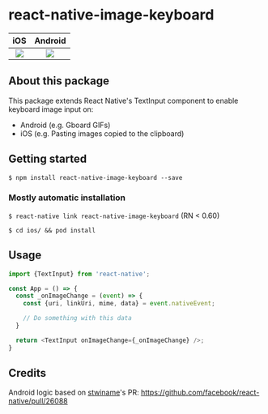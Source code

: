 # react-native-image-keyboard

iOS             |  Android
:--------------:|:----------------:
![](https://media.giphy.com/media/U3n3eDqxQDYpfEPwgz/giphy.gif)  |  ![](https://media.giphy.com/media/dxsUmlobx4vpXhpnf5/giphy.gif)

## About this package

This package extends React Native's TextInput component to enable keyboard image input on:
- Android (e.g. Gboard GIFs)
- iOS (e.g. Pasting images copied to the clipboard)

## Getting started

`$ npm install react-native-image-keyboard --save`

### Mostly automatic installation

`$ react-native link react-native-image-keyboard` (RN < 0.60)

`$ cd ios/ && pod install`

## Usage
```javascript
import {TextInput} from 'react-native';

const App = () => {
  const _onImageChange = (event) => {
    const {uri, linkUri, mime, data} = event.nativeEvent;

    // Do something with this data
  }

  return <TextInput onImageChange={_onImageChange} />;
}
```

## Credits

Android logic based on [stwiname](https://github.com/stwiname)'s PR: https://github.com/facebook/react-native/pull/26088
